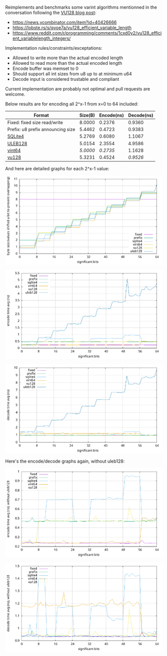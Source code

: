 Reimplements and benchmarks some varint algorithms mentionned in the conversation following the [VU128 blog post](https://john-millikin.com/vu128-efficient-variable-length-integers):
- https://news.ycombinator.com/item?id=40426666
- https://lobste.rs/s/qvoe7a/vu128_efficient_variable_length
- https://www.reddit.com/r/programming/comments/1cxd0y2/vu128_efficient_variablelength_integers/

Implementation rules/constraints/exceptations:

- Allowed to write more than the actual encoded length
- Allowed to read more than the actual encoded length
- Encode buffer was memset to 0
- Should support all int sizes from u8 up to at minimum u64
- Decode input is considered trustable and compliant

Current implementation are probably not optimal and pull requests are welcome.

Below results are for encoding all 2^x-1 from x=0 to 64 included:

| Format                                                                          |     Size(B) |  Encode(ns) |  Decode(ns) |
| ------------------------------------------------------------------------------- | ----------- | ----------- | ----------- |
| Fixed: fixed size read/write                                                    |      8.0000 |      0.2376 |      0.9360 |
| Prefix: u8 prefix announcing size                                               |      5.4462 |      0.4723 |      0.9383 |
| [SQLite4](https://sqlite.org/src4/doc/trunk/www/varint.wiki)                    |      5.2769 |      0.6080 |      1.1067 |
| [ULEB128](https://en.wikipedia.org/wiki/LEB128)                                 |      5.0154 |      2.3554 |      4.9586 |
| [vint64](https://github.com/iqlusioninc/veriform/tree/develop/rust/vint64/)     |    *5.0000* |    *0.2735* |      1.1628 |
| [vu128](https://john-millikin.com/vu128-efficient-variable-length-integers)     |      5.3231 |      0.4524 |    *0.9526* |


And here are detailed graphs for each 2^x-1 value:

![bytes](graphs/bytes.png)

![encode](graphs/encode.png)

![decode](graphs/decode.png)

Here's the encode/decode graphs again, without uleb128:

![encode](graphs/encode2.png)

![decode](graphs/decode2.png)
